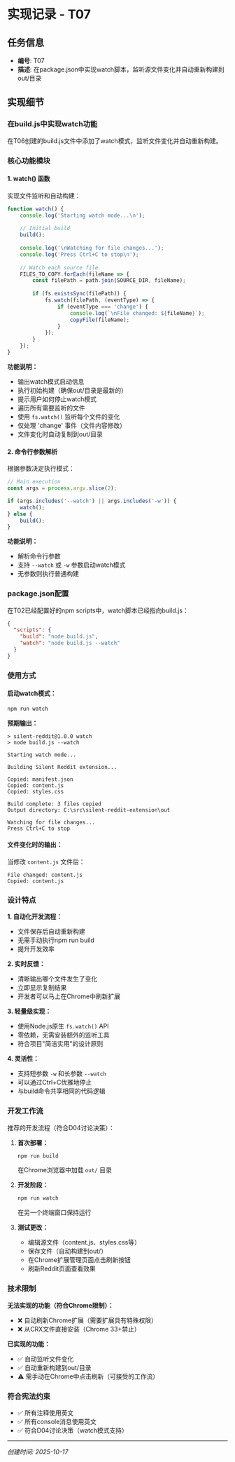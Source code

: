 # 实现记录 - T07

## 任务信息
- **编号**: T07
- **描述**: 在package.json中实现watch脚本，监听源文件变化并自动重新构建到out/目录

## 实现细节

### 在build.js中实现watch功能
在T06创建的build.js文件中添加了watch模式，监听文件变化并自动重新构建。

### 核心功能模块

#### 1. watch() 函数
实现文件监听和自动构建：

```javascript
function watch() {
    console.log('Starting watch mode...\n');
    
    // Initial build
    build();
    
    console.log('\nWatching for file changes...');
    console.log('Press Ctrl+C to stop\n');
    
    // Watch each source file
    FILES_TO_COPY.forEach(fileName => {
        const filePath = path.join(SOURCE_DIR, fileName);
        
        if (fs.existsSync(filePath)) {
            fs.watch(filePath, (eventType) => {
                if (eventType === 'change') {
                    console.log(`\nFile changed: ${fileName}`);
                    copyFile(fileName);
                }
            });
        }
    });
}
```

**功能说明：**
- 输出watch模式启动信息
- 执行初始构建（确保out/目录是最新的）
- 提示用户如何停止watch模式
- 遍历所有需要监听的文件
- 使用 `fs.watch()` 监听每个文件的变化
- 仅处理 'change' 事件（文件内容修改）
- 文件变化时自动复制到out/目录

#### 2. 命令行参数解析
根据参数决定执行模式：

```javascript
// Main execution
const args = process.argv.slice(2);

if (args.includes('--watch') || args.includes('-w')) {
    watch();
} else {
    build();
}
```

**功能说明：**
- 解析命令行参数
- 支持 `--watch` 或 `-w` 参数启动watch模式
- 无参数则执行普通构建

### package.json配置

在T02已经配置好的npm scripts中，watch脚本已经指向build.js：

```json
{
  "scripts": {
    "build": "node build.js",
    "watch": "node build.js --watch"
  }
}
```

### 使用方式

#### 启动watch模式：
```bash
npm run watch
```

**预期输出：**
```
> silent-reddit@1.0.0 watch
> node build.js --watch

Starting watch mode...

Building Silent Reddit extension...

Copied: manifest.json
Copied: content.js
Copied: styles.css

Build complete: 3 files copied
Output directory: C:\src\silent-reddit-extension\out

Watching for file changes...
Press Ctrl+C to stop
```

#### 文件变化时的输出：
当修改 `content.js` 文件后：
```
File changed: content.js
Copied: content.js
```

### 设计特点

**1. 自动化开发流程：**
- 文件保存后自动重新构建
- 无需手动执行npm run build
- 提升开发效率

**2. 实时反馈：**
- 清晰输出哪个文件发生了变化
- 立即显示复制结果
- 开发者可以马上在Chrome中刷新扩展

**3. 轻量级实现：**
- 使用Node.js原生 `fs.watch()` API
- 零依赖，无需安装额外的监听工具
- 符合项目"简洁实用"的设计原则

**4. 灵活性：**
- 支持短参数 `-w` 和长参数 `--watch`
- 可以通过Ctrl+C优雅地停止
- 与build命令共享相同的代码逻辑

### 开发工作流

推荐的开发流程（符合D04讨论决策）：

1. **首次部署：**
   ```bash
   npm run build
   ```
   在Chrome浏览器中加载 `out/` 目录

2. **开发阶段：**
   ```bash
   npm run watch
   ```
   在另一个终端窗口保持运行

3. **测试更改：**
   - 编辑源文件（content.js、styles.css等）
   - 保存文件（自动构建到out/）
   - 在Chrome扩展管理页面点击刷新按钮
   - 刷新Reddit页面查看效果

### 技术限制

**无法实现的功能（符合Chrome限制）：**
- ❌ 自动刷新Chrome扩展（需要扩展具有特殊权限）
- ❌ 从CRX文件直接安装（Chrome 33+禁止）

**已实现的功能：**
- ✅ 自动监听文件变化
- ✅ 自动重新构建到out/目录
- ⚠️ 需手动在Chrome中点击刷新（可接受的工作流）

### 符合宪法约束
- ✅ 所有注释使用英文
- ✅ 所有console消息使用英文
- ✅ 符合D04讨论决策（watch模式支持）

---
*创建时间: 2025-10-17*
